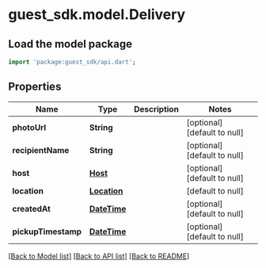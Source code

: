 # guest_sdk.model.Delivery

## Load the model package
```dart
import 'package:guest_sdk/api.dart';
```

## Properties
Name | Type | Description | Notes
------------ | ------------- | ------------- | -------------
**photoUrl** | **String** |  | [optional] [default to null]
**recipientName** | **String** |  | [optional] [default to null]
**host** | [**Host**](Host.md) |  | [optional] [default to null]
**location** | [**Location**](Location.md) |  | [default to null]
**createdAt** | [**DateTime**](DateTime.md) |  | [optional] [default to null]
**pickupTimestamp** | [**DateTime**](DateTime.md) |  | [optional] [default to null]

[[Back to Model list]](../README.md#documentation-for-models) [[Back to API list]](../README.md#documentation-for-api-endpoints) [[Back to README]](../README.md)



